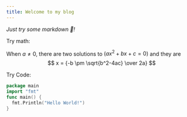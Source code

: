 ```yaml
---
title: Welcome to my blog
---
```


_Just try some markdown :tada:!_

Try math:

When $a \ne 0$, there are two solutions to $(ax^2 + bx + c = 0)$ and they are 
$$ x = {-b \pm \sqrt{b^2-4ac} \over 2a} $$

Try Code:

```go
package main
import "fmt"
func main() {
  fmt.Println("Hello World!")
}
```
